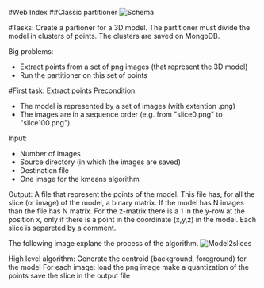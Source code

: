 #Web Index
##Classic partitioner
![Schema](https://raw.github.com/cvdlab-bio/webindex/patrizio_dev_branch/FinalProject/SchemaWebIndex.png)

#Tasks:
Create a partioner for a 3D model. 
The partitioner must divide the model in clusters of points.
The clusters are saved on MongoDB.

Big problems:
* Extract points from a set of png images (that represent the 3D model)
* Run the partitioner on this set of points

#First task: Extract points
Precondition:
* The model is represented by a set of images (with extention .png)
* The images are in a sequence order (e.g. from "slice0.png" to "slice100.png")

Input:
* Number of images
* Source directory (in which the images are saved)
* Destination file
* One image for the kmeans algorithm

Output:
A file that represent the points of the model.
This file has, for all the slice (or image) of the model, a binary matrix.
If the model has N images than the file has N matrix.
For the z-matrix there is a 1 in the y-row at the position x, only if there is a point in the coordinate (x,y,z) in the model.
Each slice is separeted by a comment.

The following image explane the process of the algorithm.
![Model2slices](https://raw.github.com/cvdlab-bio/webindex/patrizio_dev_branch/FinalProject/Model2slices.png)

High level algorithm:
	Generate the centroid (background, foreground) for the model
	For each image:
		load the png image
		make a quantization of the points
		save the slice in the output file